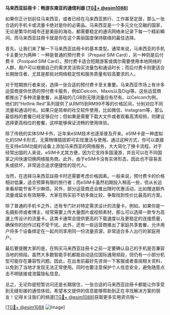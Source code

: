 **马来西亚註冊卡：畅游东南亚的通信利器 [[TG💪+ @esim1088](https://t.me/s/esim1088)]**

如果你正计划前往马来西亚，或者已经在马来西亚旅行、工作甚至定居，那么一张合适的手机卡或流量卡绝对是你的必需品。马来西亚是一个多元文化交融的国家，无论是繁华的城市还是美丽的海岛，都需要稳定的通讯网络来记录下每一个精彩瞬间。而马来西亚註冊卡就是你在这个美丽国度保持联络的最佳选择。

首先，让我们来了解一下马来西亚註冊卡的基本类型。通常来说，马来西亚的手机卡主要分为两种：一种是普通的预付费卡（Prepaid SIM Card），另一种则是后付费卡（Postpaid SIM Card）。预付费卡适合短期游客或偶尔需要使用本地网络的人群，用户可以根据自己的需求灵活购买流量包和通话时长；而后付费卡则更适合长期居住者，尤其是那些对网络稳定性和服务质量有较高要求的人。

对于短期旅行者来说，选择一张合适的预付费卡至关重要。马来西亚市场上有许多运营商提供优质的预付费卡服务，例如Celcom、Maxis以及Digi等。这些运营商都推出了多种流量套餐，从基础的几GB到无限流量应有尽有。以Celcom为例，他们的“Hotlink Red”系列提供了从RM15到RM99不等的价格区间，分别对应不同流量和通话时长。如果只是简单的社交软件使用，比如微信、Instagram等，那么最低档的套餐已经足够应付；但如果是需要下载大文件或者观看高清视频，则建议选择更高档位的套餐，这样能够保证流畅的使用体验。

除了传统的实体SIM卡外，近年来eSIM技术也逐渐普及开来。eSIM卡是一种虚拟化的SIM卡形式，无需物理插拔即可实现激活与使用。通过这种方式，你可以直接在支持eSIM功能的设备上添加马来西亚的网络服务，大大简化了换卡流程。对于经常出国的人来说，eSIM卡尤其方便，因为它支持多国漫游，并且可以在不同国家之间快速切换网络服务商。此外，由于eSIM卡没有实体形态，因此也不容易丢失或损坏，非常适合追求便捷性的现代人。

当然，在选择马来西亚註冊卡时还需要考虑价格因素。一般来说，预付费卡的价格相对低廉，适合预算有限的旅行者；而eSIM卡虽然初期投入稍高一些，但从长远来看却能节省不少麻烦。另外，部分运营商还会推出限时优惠活动，比如赠送额外流量或延长有效期等，大家在购买前不妨多做比较，争取找到性价比最高的方案。

除了普通的手机卡之外，还有专门针对特定需求设计的流量卡。例如，如果你是一名摄影师或者博主，经常需要上传大量图片或视频素材，那么可以选择一款专为高速上传设计的流量卡。这类卡通常会提供更高的下载速度以及更稳定的连接质量，确保你的创作过程不受干扰。此外，还有一些运营商推出了家庭共享套餐，允许用户将多个设备绑定在一起共同享用同一份流量资源，非常适合多人出行的家庭用户。

最后要提醒大家的是，在购买马来西亚註冊卡之前一定要确认自己的手机是否兼容当地的频段。虽然大多数智能手机都能自动适应国际通用频段，但仍有一小部分机型可能存在兼容性问题。因此，在出发前最好先咨询一下客服或者查阅相关资料，以免到了当地才发现无法正常使用。同时也要注意保护个人信息安全，避免随意点击不明链接或泄露隐私信息。

总之，无论你是短暂访问还是长期居住，一张合适的马来西亚註冊卡都能让你享受到无缝衔接的通信体验。希望本文提供的信息能够帮助到正在寻找解决方案的朋友！记得关注我们的频道[[TG💪+ @esim1088](https://t.me/s/esim1088)]获取更多实用资讯哦～ 

[[TG💪+ @esim1088](https://t.me/s/esim1088) ![Image](https://i.postimg.cc/4NQfJmqS/Snipaste-2025-05-13-00-14-12.png)]